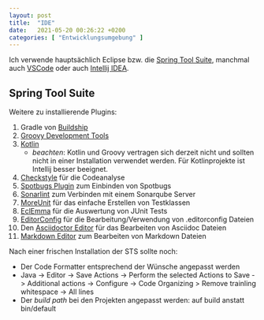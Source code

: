 ```yaml
---
layout: post
title:  "IDE"
date:   2021-05-20 00:26:22 +0200
categories: [ "Entwicklungsumgebung" ]
---
```


Ich verwende hauptsächlich Eclipse bzw. die [Spring Tool Suite](https://spring.io/tools), manchmal auch [VSCode](https://code.visualstudio.com/) oder auch [Intellij IDEA](https://www.jetbrains.com/idea/).

## Spring Tool Suite

Weitere zu installierende Plugins:

1. Gradle von [Buildship](https://marketplace.eclipse.org/content/buildship-gradle-integration)
2. [Groovy Development Tools](https://marketplace.eclipse.org/content/groovy-development-tools)
3. [Kotlin](https://marketplace.eclipse.org/content/kotlin-plugin-eclipse)
	* *beachten*: Kotlin und Groovy vertragen sich derzeit nicht und sollten nicht in einer Installation verwendet werden. Für Kotlinprojekte ist Intellij besser beeignet.
4. [Checkstyle](https://marketplace.eclipse.org/content/checkstyle-plug) für die Codeanalyse
5. [Spotbugs Plugin](https://marketplace.eclipse.org/content/spotbugs-eclipse-plugin) zum Einbinden von Spotbugs
6. [Sonarlint](https://marketplace.eclipse.org/content/sonarlint) zum Verbinden mit einem Sonarqube Server
7. [MoreUnit](https://marketplace.eclipse.org/content/moreunit) für das einfache Erstellen von Testklassen
8. [EclEmma](https://marketplace.eclipse.org/content/eclemma-java-code-coverage) für die Auswertung von JUnit Tests
9. [EditorConfig](https://marketplace.eclipse.org/content/editorconfig-eclipse) für die Bearbeitung/Verwendung von .editorconfig Dateien
10. Den [Asciidoctor Editor](https://marketplace.eclipse.org/content/asciidoctor-editor) für das Bearbeiten von Asciidoc Dateien
11. [Markdown Editor](https://marketplace.eclipse.org/content/github-flavored-markdown-viewer-plugin-eclipse) zum Bearbeiten von Markdown Dateien

Nach einer frischen Installation der STS sollte noch:
* Der Code Formatter entsprechend der Wünsche angepasst werden
* Java -> Editor -> Save Actions -> Perform the selected Actions to Save -> Additional actions -> Configure -> Code Organizing > Remove trainling whitespace -> All lines
* Der *build path* bei den Projekten angepasst werden: auf build anstatt bin/default  
